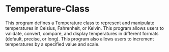 # Temperature-Class
This program defines a Temperature class to represent and manipulate temperatures in Celsius, Fahrenheit, or Kelvin. This program allows users to validate, convert, compare, and display temperatures in different formats (default, precise, or long). This program also allows users to increment temperatures by a specified value and scale.
